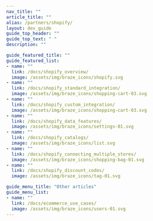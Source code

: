 ```yaml
---
nav_title: ""
article_title: ""
alias: /partners/shopify/
layout: dev_guide
guide_top_header: ""
guide_top_text: " "
description: ""

guide_featured_title: ""
guide_featured_list:
- name: ""
  link: /docs/shopify_overview/
  image: /assets/img/braze_icons/shopify.svg
- name: ""
  link: /docs/shopify_standard_integration/
  image: /assets/img/braze_icons/shopping-cart-03.svg
- name: ""
  link: /docs/shopify_custom_integration/
  image: /assets/img/braze_icons/shopping-cart-03.svg
- name: ""
  link: /docs/shopify_data_features/
  image: /assets/img/braze_icons/settings-01.svg
- name: ""
  link: /docs/shopify_catalogs/
  image: /assets/img/braze_icons/list.svg
- name: ""
  link: /docs/shopify_connecting_multiple_stores/
  image: /assets/img/braze_icons/shopping-bag-01.svg
- name: ""
  link: /docs/shopify_discount_codes/
  image: /assets/img/braze_icons/tag-01.svg

guide_menu_title: "Other articles"
guide_menu_list:
- name: ""
  link: /docs/ecommerce_use_cases/
  image: /assets/img/braze_icons/users-01.svg
---
```

<br><br>

## 

  

 

  

    

 